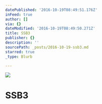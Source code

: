 ```yaml
---
datePublished: '2016-10-19T08:49:51.176Z'
inFeed: true
author: []
via: {}
dateModified: '2016-10-19T08:49:50.271Z'
title: SSB3
publisher: {}
description: ''
sourcePath: _posts/2016-10-19-ssb3.md
starred: true
_type: Blurb

---
```

![](https://the-grid-user-content.s3-us-west-2.amazonaws.com/f0fe4d40-7195-458e-ae71-c972d4ea1157.jpg)

# SSB3